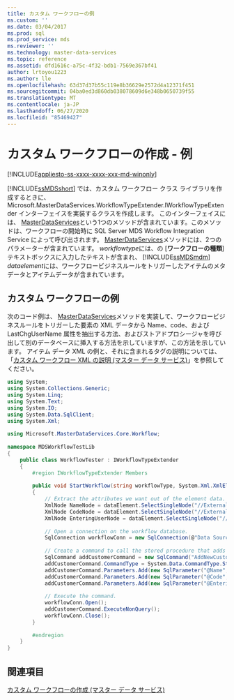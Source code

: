 ```yaml
---
title: カスタム ワークフローの例
ms.custom: ''
ms.date: 03/04/2017
ms.prod: sql
ms.prod_service: mds
ms.reviewer: ''
ms.technology: master-data-services
ms.topic: reference
ms.assetid: dfd1616c-a75c-4f32-bdb1-7569e367bf41
author: lrtoyou1223
ms.author: lle
ms.openlocfilehash: 63d37d37b55c119e8b36629e2572d4a12371f451
ms.sourcegitcommit: 04ba0ed3d860db038078609d6e348b0650739f55
ms.translationtype: MT
ms.contentlocale: ja-JP
ms.lasthandoff: 06/27/2020
ms.locfileid: "85469427"
---
```

# <a name="create-a-custom-workflow---example"></a>カスタム ワークフローの作成 - 例

[!INCLUDE[appliesto-ss-xxxx-xxxx-xxx-md-winonly](../../includes/appliesto-ss-xxxx-xxxx-xxx-md-winonly.md)]

  [!INCLUDE[ssMDSshort](../../includes/ssmdsshort-md.md)] では、カスタム ワークフロー クラス ライブラリを作成するときに、Microsoft.MasterDataServices.WorkflowTypeExtender.IWorkflowTypeExtender インターフェイスを実装するクラスを作成します。 このインターフェイスには、 [MasterDataServices](/previous-versions/sql/sql-server-2016/hh759009(v=sql.130))という1つのメソッドが含まれています。このメソッドは、ワークフローの開始時に SQL Server MDS Workflow Integration Service によって呼び出されます。 [MasterDataServices](/previous-versions/sql/sql-server-2016/hh759009(v=sql.130))メソッドには、2つのパラメーターが含まれています。 *workflowtype*には、の [**ワークフローの種類**] テキストボックスに入力したテキストが含まれ、 [!INCLUDE[ssMDSmdm](../../includes/ssmdsmdm-md.md)] *dataelement*には、ワークフロービジネスルールをトリガーしたアイテムのメタデータとアイテムデータが含まれています。  
  
## <a name="custom-workflow-example"></a>カスタム ワークフローの例  
 次のコード例は、 [MasterDataServices](/previous-versions/sql/sql-server-2016/hh759009(v=sql.130))メソッドを実装して、ワークフロービジネスルールをトリガーした要素の XML データから Name、code、および LastChgUserName 属性を抽出する方法、およびストアドプロシージャを呼び出して別のデータベースに挿入する方法を示していますが、この方法を示しています。 アイテム データ XML の例と、それに含まれるタグの説明については、「[カスタム ワークフロー XML の説明 &#40;マスター データ サービス&#41;](../../master-data-services/develop/create-a-custom-workflow-xml-description.md)」を参照してください。  
  
```csharp  
using System;  
using System.Collections.Generic;  
using System.Linq;  
using System.Text;  
using System.IO;  
using System.Data.SqlClient;  
using System.Xml;  
  
using Microsoft.MasterDataServices.Core.Workflow;  
  
namespace MDSWorkflowTestLib  
{  
    public class WorkflowTester : IWorkflowTypeExtender  
    {  
        #region IWorkflowTypeExtender Members  
  
        public void StartWorkflow(string workflowType, System.Xml.XmlElement dataElement)  
        {  
            // Extract the attributes we want out of the element data.  
            XmlNode NameNode = dataElement.SelectSingleNode("//ExternalAction/MemberData/Name");  
            XmlNode CodeNode = dataElement.SelectSingleNode("//ExternalAction/MemberData/Code");  
            XmlNode EnteringUserNode = dataElement.SelectSingleNode("//ExternalAction/MemberData/LastChgUserName");  
  
            // Open a connection on the workflow database.  
            SqlConnection workflowConn = new SqlConnection(@"Data Source=<Server instance>; Initial Catalog=WorkflowTest; Integrated Security=True");  
  
            // Create a command to call the stored procedure that adds a new user to the workflow database.  
            SqlCommand addCustomerCommand = new SqlCommand("AddNewCustomer", workflowConn);  
            addCustomerCommand.CommandType = System.Data.CommandType.StoredProcedure;  
            addCustomerCommand.Parameters.Add(new SqlParameter("@Name", NameNode.InnerText));  
            addCustomerCommand.Parameters.Add(new SqlParameter("@Code", CodeNode.InnerText));  
            addCustomerCommand.Parameters.Add(new SqlParameter("@EnteringUser", EnteringUserNode.InnerText));  
  
            // Execute the command.  
            workflowConn.Open();  
            addCustomerCommand.ExecuteNonQuery();  
            workflowConn.Close();  
        }  
  
        #endregion  
    }  
}  
```  
  
## <a name="see-also"></a>関連項目  
 [カスタム ワークフローの作成 &#40;マスター データ サービス&#41;](../../master-data-services/develop/create-a-custom-workflow-master-data-services.md)  
  
  
